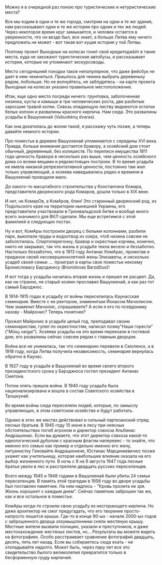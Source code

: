 Можно я в очередной раз поною про туристические и нетуристические места?

Все мы ездим в одни и те же города, смотрим на одни и те же здания, нам рассказывают одни и те же истории про одних и тех же людей. Через некоторое время круг замыкается, и человек остается в уверенности, что он везде был, все знает, а больше Литва ему ничего предложить не может - вот такая вот куцая история у той Литвы.

Поэтому проект Выходные на колесах гонит свой кредитоджЫп в такие места, куда не заезжают туристические автобусы, и рассказывает истории, которые не упоминают экскурсоводы. 

Место сегодняшней поездки такое непопулярное, что даже фейсбук не дает в нем чекиниться. Пришлось для чекина выбрать деревеньку рядом, побольше. Но не волнуйтесь, не заблудитесь - на карте проекта Выходные на колесах указано правильное местоположение. 

Итак, еще одно место посреди ничего: грунтовка, заболоченная низинка, кусты и камыши в три человеческих роста, две разбитые заросшие травой колеи. Сквозь опадающую листву виднеются остатки белых колонн и развалины красного кирпича. Нам сюда. Это развалины усадьбы в Вашуокенай (Vašuokėnų dvaras). 

Как она докатилась до жизни такой, я расскажу чуть позже, а теперь давайте немного истории.

Про поместье в деревне Вашуокенай упоминается с середины XVI века. Правда, больше внимания достается бравору, а хозяйский дом стоит обычный, деревянный, без излишеств. По переписи имущества 1811 года ценность бравора в несколько раз выше, чем ценность хозяйского дома со всеми вещами и рядомстоящих построек. В то время усадьба не имела никакой репрезентативной ценности, постоянно там жил только управляющий, а хозяева наведывались редко и времени в Вашуокенай проводили мало.

До какого-то масштабного строительства у Константина Комара, представителя дворянского рода Комаров, дошли только в XIX веке. 

И нет, не КомарОв, а КомАров, блин! Это старинный дворянский род, из Подольского края на территории нынешней Украины, его представители участвовали в Грюнвальдской битве и вообще много всего значимого для ВКЛ сделали. Мы еще встретимся с этой фамилией в следующих постах.

Ну и вот, КомАры построили дворец с белыми колоннами, разбили парк, выкопали пруды и водоотвод из озера, чтоб низина совсем не заболотилась. Спиртоперегонку, бравор и окрестные корчмы, конечно, никто не закрывал, так что жизнь в усадьбе текла весело и беззаботно. Настолько беззаботно, что в 1913 году Антанас КомАрас, промотав и приданое своей несовершеннолетней жены Элизаветы, и несколько усадеб своей семьи .... проиграл в карты свое поместье некоему Бронисловасу Барзджюсу (Bronislovas Barzdžius)!

И вот тогда у усадьбы началась вторая жизнь и пришел ее расцвет. Да, как ни странно, не старый хозяин прославил Вашуокенай, а как раз тот самый Барзджюс.

В 1914-1915 годах в усадьбу от войны переселилась Каунасская семинария. Вместе с ее ректором, знаменитым Йонасом Мачюлисом. Чем знаменит Мачюлис, спрашиваете? А если я его по псевдониму назову - Майронис? Теперь понятнее?

Прожил Майронис в усадьбе целый год, преподавал своим семинаристам, гулял по окрестностям, написал поэму"Наши горести" ("Mūsų vargai").  Хозяева усадьбы на это время переехали в гостевой дом, его развалины сейчас совсем рядом с главным дворцом.

Война все не унималась, так что семинарию перевели в Смоленск, а в 1918 году, когда Литва получила независимость, семинария вернулась обратно в Каунас.

В 1927 году в усадьбе в Вашуокенай во время своего второго президенстского срока у Барзджюса гостил президент Антанас Сметона.

Потом опять пришла война. В 1940 году усадьба была национализирована и вошла в состав Советского хозяйства в Трошкунай.

Во время войны сюда переселяли людей, которые, по замыслу управляющих, в этом советском хозяйстве и будут работать.

Однако в этих же местах действовал и сильный партизанский отряд лесных братьев. В 1945 году 10 июня в лесу при неясных обстоятельствах погиб агроном и директор совхоза Альбинас Андрашюнас. Если вы думаете, что этот директор совхоза  какой-то идеологический дуболом с красным флагом наперевес - то знайте, что именно его семью как пример и отдельно именно его жену, литуанистку Геновайте Андрашюнене, Юстинас Марцинкевичюс позже укажет как учительницу, которая наибольшее влияние оказала на его выбор жизненного пути. В ночь с 8 на 9 августа 1947 года лесные братья увели в лес и расстреляли двадцать русских переселенцев. 

Всего между 1945 и 1948 годами в Вашуокенай были убиты 24 семьи переселенцев. В память этой трагедии в 1958 году во дворе усадьбы был поставлен памятник. На нем надпись - "Кровь пролита не зря. Жизнь хорошеет с каждым днем". Сейчас памятник заброшен так же, как и все остальное в поместье.

КомАры когда-то строили свою усадьбу из несгорающего кирпича. Но даже архитектор не смог предугадать, что его творение просто-напросто лишится крыши. Где-то в конце 90-ых - начале 2000-ых годов с заброшенного дворца злоумышленники сняли жестяную крышу. Местные жители вызвали полицию, указали и преступников, и даже местонахождение жестяных листов, но... Результаты вы можете видеть на фотографиях. Особо расстраивает сравнение фотографий двадцать, десять, пять лет назад. Если вы собираетесь сюда ехать - не откладывайте надолго. Может быть, через пару лет все это свидетельство былого великолепия превратится только в бесформенную груду кирпичей.

